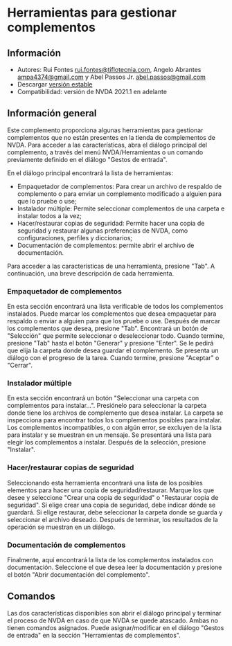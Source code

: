 # Herramientas para gestionar complementos


## Información
* Autores: Rui Fontes <rui.fontes@tiflotecnia.com>, Angelo Abrantes <ampa4374@gmail.com> y Abel Passos Jr. <abel.passos@gmail.com>
* Descargar [versión estable][1]
* Compatibilidad: versión de NVDA 2021.1 en adelante


## Información general
Este complemento proporciona algunas herramientas para gestionar complementos que no están presentes en la tienda de complementos de NVDA.
Para acceder a las características, abra el diálogo principal del complemento, a través del menú NVDA/Herramientas o un comando previamente definido en el diálogo "Gestos de entrada".

En el diálogo principal encontrará la lista de herramientas:
* Empaquetador de complementos: Para crear un archivo de respaldo de complemento o para enviar un complemento modificado a alguien para que lo pruebe o use;
* Instalador múltiple: Permite seleccionar complementos de una carpeta e instalar todos a la vez;
* Hacer/restaurar copias de seguridad: Permite hacer una copia de seguridad y restaurar algunas preferencias de NVDA, como configuraciones, perfiles y diccionarios;
* Documentación de complementos: permite abrir el archivo de documentación.

Para acceder a las características de una herramienta, presione "Tab".
A continuación, una breve descripción de cada herramienta.


### Empaquetador de complementos
En esta sección encontrará una lista verificable de todos los complementos instalados.
Puede marcar los complementos que desea empaquetar para respaldo o enviar a alguien para que los pruebe o use.
Después de marcar los complementos que desea, presione "Tab". Encontrará un botón de "Selección" que permite seleccionar o deseleccionar todo.
Cuando termine, presione "Tab" hasta el botón "Generar" y presione "Enter".
Se le pedirá que elija la carpeta donde desea guardar el complemento.
Se presenta un diálogo con el progreso de la tarea. Cuando termine, presione "Aceptar" o "Cerrar".


### Instalador múltiple
En esta sección encontrará un botón "Seleccionar una carpeta con complementos para instalar...".
Presiónelo para seleccionar la carpeta donde tiene los archivos de complemento que desea instalar.
La carpeta se inspecciona para encontrar todos los complementos posibles para instalar. Los complementos incompatibles, o con algún error, se excluyen de la lista para instalar y se muestran en un mensaje.
Se presentará una lista para elegir los complementos a instalar. Después de la selección, presione "Instalar".


### Hacer/restaurar copias de seguridad
Seleccionando esta herramienta encontrará una lista de los posibles elementos para hacer una copia de seguridad/restaurar.
Marque los que desee y seleccione "Crear una copia de seguridad" o "Restaurar copia de seguridad".
Si elige crear una copia de seguridad, debe indicar dónde se guardará.
Si elige restaurar, debe seleccionar la carpeta donde se guarda y seleccionar el archivo deseado.
Después de terminar, los resultados de la operación se muestran en un diálogo.


### Documentación de complementos
Finalmente, aquí encontrará la lista de los complementos instalados con documentación.
Seleccione el que desea leer la documentación y presione el botón "Abrir documentación del complemento".


## Comandos
Las dos características disponibles son abrir el diálogo principal y terminar el proceso de NVDA en caso de que NVDA se quede atascado.
Ambas no tienen comandos asignados.
Puede asignar/modificar en el diálogo "Gestos de entrada" en la sección "Herramientas de complementos".

[1]: https://github.com/ruifontes/addonsTools/releases/download/2025.06.11/addonsTools-2025.06.11.nvda-addon
